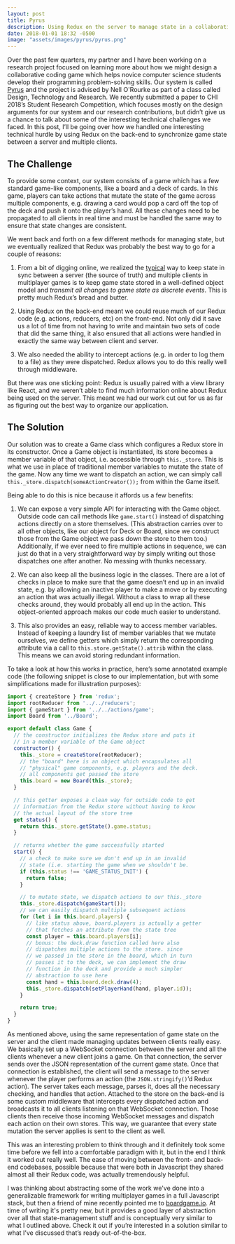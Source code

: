 ```yaml
---
layout: post
title: Pyrus
description: Using Redux on the server to manage state in a collaborative game to support problem-solving
date: 2018-01-01 18:32 -0500
image: "assets/images/pyrus/pyrus.png"
---
```

Over the past few quarters, my partner and I have been working on a research project focused on learning more about how we might design a collaborative coding game which helps novice computer science students develop their programming problem-solving skills. Our system is called [Pyrus](https://en.wikipedia.org/wiki/Pear) and the project is advised by Nell O'Rourke as part of a class called Design, Technology and Research. We recently submitted a paper to CHI 2018’s Student Research Competition, which focuses mostly on the design arguments for our system and our research contributions, but didn’t give us a chance to talk about some of the interesting technical challenges we faced. In this post, I’ll be going over how we handled one interesting technical hurdle by using Redux on the back-end to synchronize game state between a server and multiple clients.

## The Challenge
To provide some context, our system consists of a game which has a few standard game-like components, like a board and a deck of cards. In this game, players can take actions that mutate the state of the game across multiple components, e.g. drawing a card would pop a card off the top of the deck and push it onto the player’s hand. All these changes need to be propagated to all clients in real time and must be handled the same way to ensure that state changes are consistent.

We went back and forth on a few different methods for managing state, but we eventually realized that Redux was probably the best way to go for a couple of reasons:

1. From a bit of digging online, we realized the [typical](https://gamedev.stackexchange.com/questions/28820/how-do-i-sync-multiplayer-game-state-more-efficiently-than-full-state-updates) way to keep state in sync between a server (the source of truth) and multiple clients in multiplayer games is to keep game state stored in a well-defined object model and *transmit all changes to game state as discrete events*. This is pretty much Redux’s bread and butter.

2. Using Redux on the back-end meant we could reuse much of our Redux code (e.g. actions, reducers, etc) on the front-end. Not only did it save us a lot of time from not having to write and maintain two sets of code that did the same thing, it also ensured that all actions were handled in exactly the same way between client and server.

3. We also needed the ability to intercept actions (e.g. in order to log them to a file) as they were dispatched. Redux allows you to do this really well through middleware.

But there was one sticking point: Redux is usually paired with a view library like React, and we weren’t able to find much information online about Redux being used on the server. This meant we had our work cut out for us as far as figuring out the best way to organize our application.

## The Solution
Our solution was to create a Game class which configures a Redux store in its constructor. Once a Game object is instantiated, its store becomes a member variable of that object, i.e. accessible through `this._store`. This is what we use in place of traditional member variables to mutate the state of the game. Now any time we want to dispatch an action, we can simply call `this._store.dispatch(someActionCreator());` from within the Game itself. 

Being able to do this is nice because it affords us a few benefits:

1. We can expose a very simple API for interacting with the Game object. Outside code can call methods like `game.start()` instead of dispatching actions directly on a store themselves. (This abstraction carries over to all other objects, like our object for Deck or Board, since we construct those from the Game object we pass down the store to them too.) Additionally, if we ever need to fire multiple actions in sequence, we can just do that in a very straightforward way by simply writing out those dispatches one after another. No messing with thunks necessary.

2. We can also keep all the business logic in the classes. There are a lot of checks in place to make sure that the game doesn’t end up in an invalid state, e.g. by allowing an inactive player to make a move or by executing an action that was actually illegal. Without a class to wrap all these checks around, they would probably all end up in the action. This object-oriented approach makes our code much easier to understand.

3. This also provides an easy, reliable way to access member variables. Instead of keeping a laundry list of member variables that we mutate ourselves, we define getters which simply return the corresponding attribute via a call to  `this.store.getState().attrib` within the class. This means we can avoid storing redundant information.

To take a look at how this works in practice, here’s some annotated example code (the following snippet is close to our implementation, but with some simplifications made for illustration purposes):

```js
import { createStore } from 'redux';
import rootReducer from '../../reducers';
import { gameStart } from '../../actions/game';
import Board from '../Board';

export default class Game {
  // the constructor initializes the Redux store and puts it
  // in a member variable of the Game object
  constructor() {
    this._store = createStore(rootReducer);
    // the "board" here is an object which encapsulates all
    // "physical" game components, e.g. players and the deck.
    // all components get passed the store
    this.board = new Board(this._store);
  }

  // this getter exposes a clean way for outside code to get 
  // information from the Redux store without having to know
  // the actual layout of the store tree
  get status() {
    return this._store.getState().game.status;
  }

  // returns whether the game successfully started
  start() {
    // a check to make sure we don't end up in an invalid
    // state (i.e. starting the game when we shouldn't be.
    if (this.status !== 'GAME_STATUS_INIT') {
      return false;
    }

    // to mutate state, we dispatch actions to our this._store
    this._store.dispatch(gameStart());
    // we can easily dispatch multiple subsequent actions
    for (let i in this.board.players) {
      // like status above, board.players is actually a getter
      // that fetches an attribute from the state tree
      const player = this.board.players[i];
      // bonus: the deck.draw function called here also
      // dispatches multiple actions to the store. since
      // we passed in the store in the board, which in turn
      // passes it to the deck, we can implement the draw 
      // function in the deck and provide a much simpler
      // abstraction to use here
      const hand = this.board.deck.draw(4);
      this._store.dispatch(setPlayerHand(hand, player.id));
    }

    return true;
  }
}
```

As mentioned above, using the same representation of game state on the server and the client made managing updates between clients really easy. We basically set up a WebSocket connection between the server and all the clients whenever a new client joins a game. On that connection, the server sends over the JSON representation of the current game state. Once that connection is established, the client will send a message to the server whenever the player performs an action (the `JSON.stringify()`’d Redux action). The server takes each message, parses it, does all the necessary checking, and handles that action. Attached to the store on the back-end is some custom middleware that intercepts every dispatched action and broadcasts it to all clients listening on that WebSocket connection. Those clients then receive those incoming WebSocket messages and dispatch each action on their own stores. This way, we guarantee that every state mutation the server applies is sent to the client as well.

This was an interesting problem to think through and it definitely took some time before we fell into a comfortable paradigm with it, but in the end I think it worked out really well. The ease of moving between the front- and back-end codebases, possible because that were both in Javascript they shared almost all their Redux code, was actually tremendously helpful.

I was thinking about abstracting some of the work we've done into a generalizable framework for writing multiplayer games in a full Javascript stack, but then a friend of mine recently pointed me to [boardgame.io](https://github.com/google/boardgame.io). At time of writing it's pretty new, but it provides a good layer of abstraction over all that state-management stuff and is conceptually very similar to what I outlined above. Check it out if you’re interested in a solution similar to what I’ve discussed that’s ready out-of-the-box.